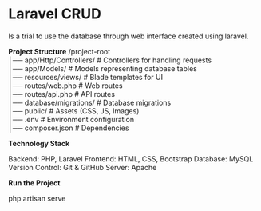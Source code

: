 # **Laravel CRUD**
Is a trial to use the database through web interface 
created using laravel.

**Project Structure**
/project-root  
│── app/Http/Controllers/     # Controllers for handling requests  
│── app/Models/               # Models representing database tables  
│── resources/views/          # Blade templates for UI  
│── routes/web.php            # Web routes  
│── routes/api.php            # API routes  
│── database/migrations/      # Database migrations  
│── public/                   # Assets (CSS, JS, Images)  
│── .env                      # Environment configuration  
│── composer.json             # Dependencies  

**Technology Stack**

Backend: PHP, Laravel 
Frontend: HTML, CSS, Bootstrap
Database: MySQL
Version Control: Git & GitHub
Server: Apache

**Run the Project**

php artisan serve
